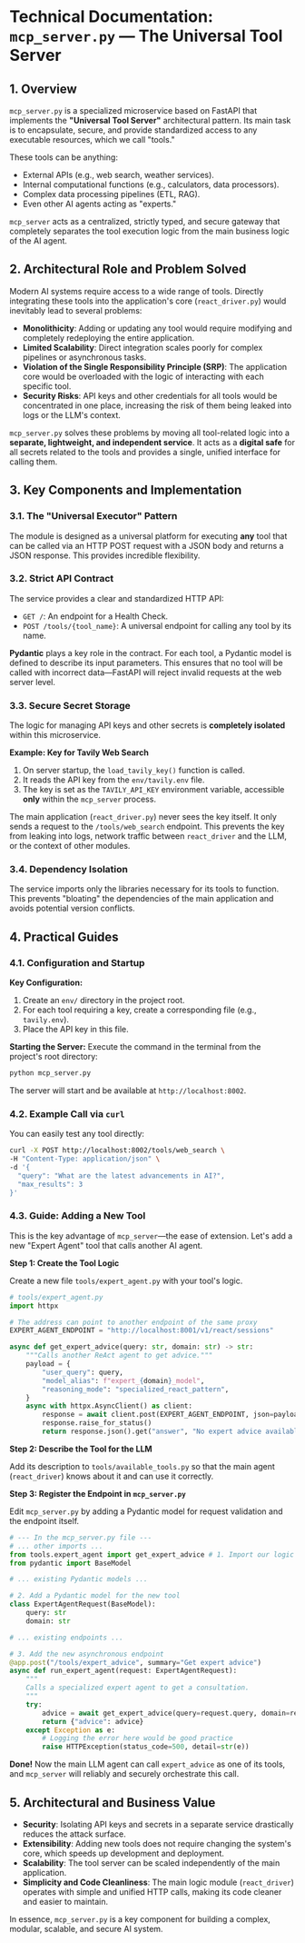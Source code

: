 # Technical Documentation: `mcp_server.py` — The Universal Tool Server

## 1. Overview

`mcp_server.py` is a specialized microservice based on FastAPI that implements the **"Universal Tool Server"** architectural pattern. Its main task is to encapsulate, secure, and provide standardized access to any executable resources, which we call "tools."

These tools can be anything:
*   External APIs (e.g., web search, weather services).
*   Internal computational functions (e.g., calculators, data processors).
*   Complex data processing pipelines (ETL, RAG).
*   Even other AI agents acting as "experts."

`mcp_server` acts as a centralized, strictly typed, and secure gateway that completely separates the tool execution logic from the main business logic of the AI agent.

## 2. Architectural Role and Problem Solved

Modern AI systems require access to a wide range of tools. Directly integrating these tools into the application's core (`react_driver.py`) would inevitably lead to several problems:

*   **Monolithicity**: Adding or updating any tool would require modifying and completely redeploying the entire application.
*   **Limited Scalability**: Direct integration scales poorly for complex pipelines or asynchronous tasks.
*   **Violation of the Single Responsibility Principle (SRP)**: The application core would be overloaded with the logic of interacting with each specific tool.
*   **Security Risks**: API keys and other credentials for all tools would be concentrated in one place, increasing the risk of them being leaked into logs or the LLM's context.

`mcp_server.py` solves these problems by moving all tool-related logic into a **separate, lightweight, and independent service**. It acts as a **digital safe** for all secrets related to the tools and provides a single, unified interface for calling them.

## 3. Key Components and Implementation

### 3.1. The "Universal Executor" Pattern

The module is designed as a universal platform for executing **any** tool that can be called via an HTTP POST request with a JSON body and returns a JSON response. This provides incredible flexibility.

### 3.2. Strict API Contract

The service provides a clear and standardized HTTP API:

*   `GET /`: An endpoint for a Health Check.
*   `POST /tools/{tool_name}`: A universal endpoint for calling any tool by its name.

**Pydantic** plays a key role in the contract. For each tool, a Pydantic model is defined to describe its input parameters. This ensures that no tool will be called with incorrect data—FastAPI will reject invalid requests at the web server level.

### 3.3. Secure Secret Storage

The logic for managing API keys and other secrets is **completely isolated** within this microservice.

**Example: Key for Tavily Web Search**
1.  On server startup, the `load_tavily_key()` function is called.
2.  It reads the API key from the `env/tavily.env` file.
3.  The key is set as the `TAVILY_API_KEY` environment variable, accessible **only** within the `mcp_server` process.

The main application (`react_driver.py`) never sees the key itself. It only sends a request to the `/tools/web_search` endpoint. This prevents the key from leaking into logs, network traffic between `react_driver` and the LLM, or the context of other modules.

### 3.4. Dependency Isolation

The service imports only the libraries necessary for its tools to function. This prevents "bloating" the dependencies of the main application and avoids potential version conflicts.

## 4. Practical Guides

### 4.1. Configuration and Startup

**Key Configuration:**
1.  Create an `env/` directory in the project root.
2.  For each tool requiring a key, create a corresponding file (e.g., `tavily.env`).
3.  Place the API key in this file.

**Starting the Server:**
Execute the command in the terminal from the project's root directory:
```bash
python mcp_server.py
```
The server will start and be available at `http://localhost:8002`.

### 4.2. Example Call via `curl`

You can easily test any tool directly:
```bash
curl -X POST http://localhost:8002/tools/web_search \
-H "Content-Type: application/json" \
-d '{
  "query": "What are the latest advancements in AI?",
  "max_results": 3
}'
```

### 4.3. Guide: Adding a New Tool

This is the key advantage of `mcp_server`—the ease of extension. Let's add a new "Expert Agent" tool that calls another AI agent.

**Step 1: Create the Tool Logic**

Create a new file `tools/expert_agent.py` with your tool's logic.

```python
# tools/expert_agent.py
import httpx

# The address can point to another endpoint of the same proxy
EXPERT_AGENT_ENDPOINT = "http://localhost:8001/v1/react/sessions"

async def get_expert_advice(query: str, domain: str) -> str:
    """Calls another ReAct agent to get advice."""
    payload = {
        "user_query": query,
        "model_alias": f"expert_{domain}_model",
        "reasoning_mode": "specialized_react_pattern",
    }
    async with httpx.AsyncClient() as client:
        response = await client.post(EXPERT_AGENT_ENDPOINT, json=payload, timeout=300.0)
        response.raise_for_status()
        return response.json().get("answer", "No expert advice available.")
```

**Step 2: Describe the Tool for the LLM**

Add its description to `tools/available_tools.py` so that the main agent (`react_driver`) knows about it and can use it correctly.

**Step 3: Register the Endpoint in `mcp_server.py`**

Edit `mcp_server.py` by adding a Pydantic model for request validation and the endpoint itself.

```python
# --- In the mcp_server.py file ---
# ... other imports ...
from tools.expert_agent import get_expert_advice # 1. Import our logic
from pydantic import BaseModel

# ... existing Pydantic models ...

# 2. Add a Pydantic model for the new tool
class ExpertAgentRequest(BaseModel):
    query: str
    domain: str

# ... existing endpoints ...

# 3. Add the new asynchronous endpoint
@app.post("/tools/expert_advice", summary="Get expert advice")
async def run_expert_agent(request: ExpertAgentRequest):
    """
    Calls a specialized expert agent to get a consultation.
    """
    try:
        advice = await get_expert_advice(query=request.query, domain=request.domain)
        return {"advice": advice}
    except Exception as e:
        # Logging the error here would be good practice
        raise HTTPException(status_code=500, detail=str(e))
```

**Done!** Now the main LLM agent can call `expert_advice` as one of its tools, and `mcp_server` will reliably and securely orchestrate this call.

## 5. Architectural and Business Value

*   **Security**: Isolating API keys and secrets in a separate service drastically reduces the attack surface.
*   **Extensibility**: Adding new tools does not require changing the system's core, which speeds up development and deployment.
*   **Scalability**: The tool server can be scaled independently of the main application.
*   **Simplicity and Code Cleanliness**: The main logic module (`react_driver`) operates with simple and unified HTTP calls, making its code cleaner and easier to maintain.

In essence, `mcp_server.py` is a key component for building a complex, modular, scalable, and secure AI system.